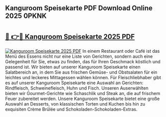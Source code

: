 ## Kanguroom Speisekarte PDF Download Online 2025 0PKNK

# <h2><a href="http://gcaee2o.nevu.top/?p=Kanguroom+Speisekarte">🔗 👉🔴 Kanguroom Speisekarte 2025 PDF</a></h2>

[![Kanguroom Speisekarte 2025 PDF](https://i.imgur.com/dBaPXMq.png)](http://gcaee2o.nevu.top/?p=Kanguroom+Speisekarte)
In einem Restaurant oder Café ist das Menü des Essens nicht nur eine Liste von Gerichten, sondern auch eine Gelegenheit für Sie, etwas zu finden, das für Ihren Geschmack köstlich und passend ist. Wir bieten auf unserer Kanguroom Speisekarte einen Salatbereich an, in dem Sie aus frischen Gemüse- und Obstsalaten für ein leichtes und leckeres Mittagessen wählen können. Für Fleischliebhaber gibt es auf unserer Kanguroom Speisekarte eine Auswahl an Gerichten: Rindfleisch, Schweinefleisch, Huhn und Fisch. Unseren Auserwählten bieten wir Gourmet-Gerichte wie Schaschlik und Steak an, die auf frischem Feuer zubereitet werden. Unsere Kanguroom Speisekarte bietet eine große Auswahl an Desserts, von klassischen Torten und Kuchen bis hin zu exquisiten Crème Brûlée und Schokoladen-Schokoladen-Extras.
